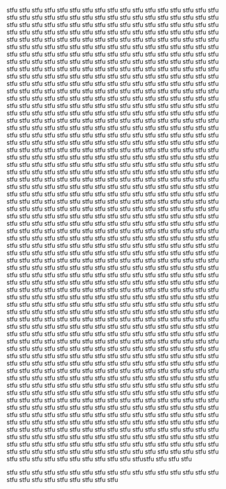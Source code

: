 stfu
stfu
stfu
stfu
stfu
stfu
stfu
stfu
stfu
stfu
stfu
stfu
stfu
stfu
stfu
stfu
stfu
stfu
stfu
stfu
stfu
stfu
stfu
stfu
stfu
stfu
stfu
stfu
stfu
stfu
stfu
stfu
stfu
stfu
stfu
stfu
stfu
stfu
stfu
stfu
stfu
stfu
stfu
stfu
stfu
stfu
stfu
stfu
stfu
stfu
stfu
stfu
stfu
stfu
stfu
stfu
stfu
stfu
stfu
stfu
stfu
stfu
stfu
stfu
stfu
stfu
stfu
stfu
stfu
stfu
stfu
stfu
stfu
stfu
stfu
stfu
stfu
stfu
stfu
stfu
stfu
stfu
stfu
stfu
stfu
stfu
stfu
stfu
stfu
stfu
stfu
stfu
stfu
stfu
stfu
stfu
stfu
stfu
stfu
stfu
stfu
stfu
stfu
stfu
stfu
stfu
stfu
stfu
stfu
stfu
stfu
stfu
stfu
stfu
stfu
stfu
stfu
stfu
stfu
stfu
stfu
stfu
stfu
stfu
stfu
stfu
stfu
stfu
stfu
stfu
stfu
stfu
stfu
stfu
stfu
stfu
stfu
stfu
stfu
stfu
stfu
stfu
stfu
stfu
stfu
stfu
stfu
stfu
stfu
stfu
stfu
stfu
stfu
stfu
stfu
stfu
stfu
stfu
stfu
stfu
stfu
stfu
stfu
stfu
stfu
stfu
stfu
stfu
stfu
stfu
stfu
stfu
stfu
stfu
stfu
stfu
stfu
stfu
stfu
stfu
stfu
stfu
stfu
stfu
stfu
stfu
stfu
stfu
stfu
stfu
stfu
stfu
stfu
stfu
stfu
stfu
stfu
stfu
stfu
stfu
stfu
stfu
stfu
stfu
stfu
stfu
stfu
stfu
stfu
stfu
stfu
stfu
stfu
stfu
stfu
stfu
stfu
stfu
stfu
stfu
stfu
stfu
stfu
stfu
stfu
stfu
stfu
stfu
stfu
stfu
stfu
stfu
stfu
stfu
stfu
stfu
stfu
stfu
stfu
stfu
stfu
stfu
stfu
stfu
stfu
stfu
stfu
stfu
stfu
stfu
stfu
stfu
stfu
stfu
stfu
stfu
stfu
stfu
stfu
stfu
stfu
stfu
stfu
stfu
stfu
stfu
stfu
stfu
stfu
stfu
stfu
stfu
stfu
stfu
stfu
stfu
stfu
stfu
stfu
stfu
stfu
stfu
stfu
stfu
stfu
stfu
stfu
stfu
stfu
stfu
stfu
stfu
stfu
stfu
stfu
stfu
stfu
stfu
stfu
stfu
stfu
stfu
stfu
stfu
stfu
stfu
stfu
stfu
stfu
stfu
stfu
stfu
stfu
stfu
stfu
stfu
stfu
stfu
stfu
stfu
stfu
stfu
stfu
stfu
stfu
stfu
stfu
stfu
stfu
stfu
stfu
stfu
stfu
stfu
stfu
stfu
stfu
stfu
stfu
stfu
stfu
stfu
stfu
stfu
stfu
stfu
stfu
stfu
stfu
stfu
stfu
stfu
stfu
stfu
stfu
stfu
stfu
stfu
stfu
stfu
stfu
stfu
stfu
stfu
stfu
stfu
stfu
stfu
stfu
stfu
stfu
stfu
stfu
stfu
stfu
stfu
stfu
stfu
stfu
stfu
stfu
stfu
stfu
stfu
stfu
stfu
stfu
stfu
stfu
stfu
stfu
stfu
stfu
stfu
stfu
stfu
stfu
stfu
stfu
stfu
stfu
stfu
stfu
stfu
stfu
stfu
stfu
stfu
stfu
stfu
stfu
stfu
stfu
stfu
stfu
stfu
stfu
stfu
stfu
stfu
stfu
stfu
stfu
stfu
stfu
stfu
stfu
stfu
stfu
stfu
stfu
stfu
stfu
stfu
stfu
stfu
stfu
stfu
stfu
stfu
stfu
stfu
stfu
stfu
stfu
stfu
stfu
stfu
stfu
stfu
stfu
stfu
stfu
stfu
stfu
stfu
stfu
stfu
stfu
stfu
stfu
stfu
stfu
stfu
stfu
stfu
stfu
stfu
stfu
stfu
stfu
stfu
stfu
stfu
stfu
stfu
stfu
stfu
stfu
stfu
stfu
stfu
stfu
stfu
stfu
stfu
stfu
stfu
stfu
stfu
stfu
stfu
stfu
stfu
stfu
stfu
stfu
stfu
stfu
stfu
stfu
stfu
stfu
stfu
stfu
stfu
stfu
stfu
stfu
stfu
stfu
stfu
stfu
stfu
stfu
stfu
stfu
stfu
stfu
stfu
stfu
stfu
stfu
stfu
stfu
stfu
stfu
stfu
stfu
stfu
stfu
stfu
stfu
stfu
stfu
stfu
stfu
stfu
stfu
stfu
stfu
stfu
stfu
stfu
stfu
stfu
stfu
stfu
stfu
stfu
stfu
stfu
stfu
stfu
stfu
stfu
stfu
stfu
stfu
stfu
stfu
stfu
stfu
stfu
stfu
stfu
stfu
stfu
stfu
stfu
stfu
stfu
stfu
stfu
stfu
stfu
stfu
stfu
stfu
stfu
stfu
stfu
stfu
stfu
stfu
stfu
stfu
stfu
stfu
stfu
stfu
stfu
stfu
stfu
stfu
stfu
stfu
stfu
stfu
stfu
stfu
stfu
stfu
stfu
stfu
stfu
stfu
stfu
stfu
stfu
stfu
stfu
stfu
stfu
stfu
stfu
stfu
stfu
stfu
stfu
stfu
stfu
stfu
stfu
stfu
stfu
stfu
stfu
stfu
stfu
stfu
stfu
stfu
stfu
stfu
stfu
stfu
stfu
stfu
stfu
stfu
stfu
stfu
stfu
stfu
stfu
stfu
stfu
stfu
stfu
stfu
stfu
stfu
stfu
stfu
stfu
stfu
stfu
stfu
stfu
stfu
stfu
stfu
stfu
stfu
stfu
stfu
stfu
stfu
stfu
stfu
stfu
stfu
stfu
stfu
stfu
stfu
stfu
stfu
stfu
stfu
stfu
stfu
stfu
stfu
stfu
stfu
stfu
stfu
stfu
stfu
stfu
stfu
stfu
stfu
stfu
stfu
stfu
stfu
stfu
stfu
stfu
stfu
stfu
stfu
stfu
stfu
stfu
stfu
stfu
stfu
stfu
stfu
stfu
stfu
stfu
stfu
stfu
stfu
stfu
stfu
stfu
stfu
stfu
stfu
stfu
stfu
stfu
stfu
stfu
stfu
stfu
stfu
stfu
stfu
stfu
stfu
stfu
stfu
stfu
stfu
stfu
stfu
stfu
stfu
stfu
stfu
stfu
stfu
stfu
stfu
stfu
stfu
stfu
stfu
stfu
stfu
stfu
stfu
stfu
stfu
stfu
stfu
stfu
stfu
stfu
stfu
stfu
stfu
stfu
stfu
stfu
stfu
stfu
stfu
stfu
stfu
stfu
stfu
stfu
stfu
stfu
stfu
stfu
stfu
stfu
stfu
stfu
stfu
stfu
stfu
stfu
stfu
stfu
stfu
stfu
stfu
stfu
stfu
stfu
stfu
stfu
stfu
stfu
stfu
stfu
stfu
stfu
stfu
stfu
stfu
stfu
stfu
stfu
stfu
stfu
stfu
stfu
stfu
stfu
stfu
stfu
stfu
stfu
stfu
stfu
stfu
stfu
stfu
stfu
stfu
stfu
stfu
stfu
stfu
stfu
stfu
stfu
stfu
stfu
stfu
stfu
stfu
stfu
stfu
stfu
stfu
stfu
stfu
stfu
stfu
stfu
stfu
stfu
stfu
stfu
stfu
stfu
stfu
stfu
stfu
stfu
stfu
stfu
stfu
stfu
stfu
stfu
stfu
stfu
stfu
stfu
stfu
stfu
stfu
stfu
stfu
stfu
stfu
stfu
stfu
stfu
stfu
stfu
stfu
stfu
stfu
stfu
stfu
stfu
stfu
stfu
stfu
stfu
stfu
stfu
stfu
stfu
stfu
stfu
stfu
stfu
stfu
stfu
stfu
stfu
stfu
stfu
stfu
stfu
stfu
stfu
stfu
stfu
stfu
stfu
stfu
stfu
stfu
stfu
stfu
stfu
stfu
stfu
stfu
stfu
stfu
stfu
stfu
stfu
stfu
stfu
stfu
stfu
stfu
stfu
stfu
stfu
stfu
stfu
stfu
stfu
stfu
stfu
stfu
stfu
stfu
stfu
stfu
stfu
stfu
stfu
stfu
stfu
stfu
stfu
stfu
stfu
stfu
stfu
stfu
stfu
stfu
stfu
stfu
stfu
stfu
stfu
stfu
stfu
stfu
stfu
stfu
stfu
stfu
stfu
stfu
stfu
stfu
stfu
stfu
stfu
stfu
stfu
stfu
stfu
stfu
stfu
stfu
stfu
stfu
stfu
stfu
stfu
stfu
stfu
stfu
stfu
stfu
stfu
stfu
stfu
stfu
stfu
stfu
stfu
stfu
stfu
stfu
stfu
stfu
stfu
stfu
stfu
stfu
stfu
stfu
stfu
stfu
stfu
stfu
stfu
stfu
stfu
stfu
stfu
stfu
stfu
stfu
stfu
stfu
stfu
stfu
stfu
stfu
stfu
stfu
stfu
stfu
stfu
stfu
stfu
stfu
stfu
stfu
stfu
stfu
stfustfu
stfu
stfu
stfu

stfu
stfu
stfu
stfu
stfu
stfu
stfu
stfu
stfu
stfu
stfu
stfu
stfu
stfu
stfu
stfu
stfu
stfu
stfu
stfu
stfu
stfu
stfu
stfu
stfu
stfu
